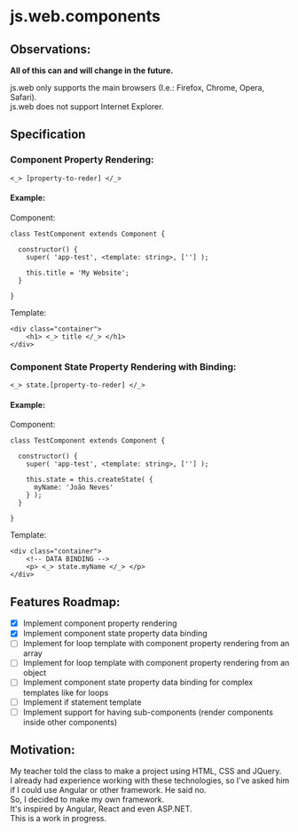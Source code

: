 # js.web.components

## Observations:

**All of this can and will change in the future.**

js.web only supports the main browsers (I.e.: Firefox, Chrome, Opera, Safari).<br>
js.web does not support Internet Explorer.

## Specification

### Component Property Rendering: 
`<_> [property-to-reder] </_>`

#### Example:

Component:
```
class TestComponent extends Component {

  constructor() {
    super( 'app-test', <template: string>, [''] );

    this.title = 'My Website';
  }

}
```

Template:
```
<div class="container">
    <h1> <_> title </_> </h1>
</div>
```

### Component State Property Rendering with Binding:
`<_> state.[property-to-reder] </_>`

#### Example:

Component:
```
class TestComponent extends Component {

  constructor() {
    super( 'app-test', <template: string>, [''] );

    this.state = this.createState( {
      myName: 'João Neves'
    } );
  }

}
```

Template:
```
<div class="container">
    <!-- DATA BINDING -->
    <p> <_> state.myName </_> </p>
</div>
```

## Features Roadmap:
- [x] Implement component property rendering
- [x] Implement component state property data binding
- [ ] Implement for loop template with component property rendering from an array
- [ ] Implement for loop template with component property rendering from an object
- [ ] Implement component state property data binding for complex templates like for loops
- [ ] Implement if statement template
- [ ] Implement support for having sub-components (render components inside other components)

## Motivation:
My teacher told the class to make a project using HTML, CSS and JQuery.<br/>
I already had experience working with these technologies, so I've asked him if I could use Angular or other framework. He said no.<br/>
So, I decided to make my own framework.<br/>
It's inspired by Angular, React and even ASP.NET.<br/>
This is a work in progress.
